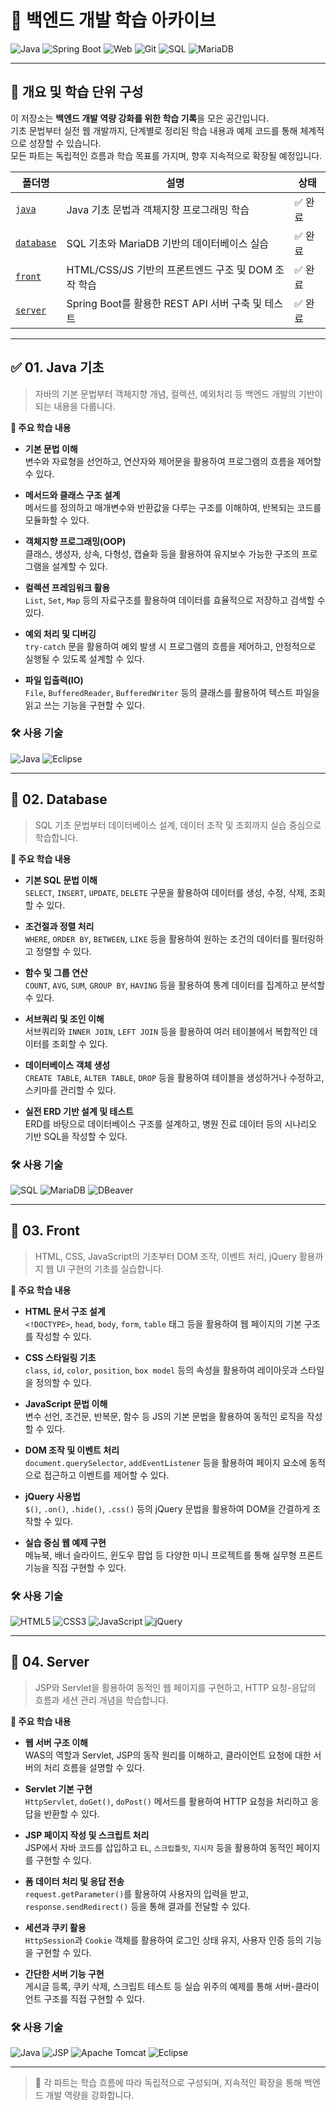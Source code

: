 # 📘 백엔드 개발 학습 아카이브

![Java](https://img.shields.io/badge/Java-007396?style=for-the-badge&logo=openjdk&logoColor=white)
![Spring Boot](https://img.shields.io/badge/SpringBoot-6DB33F?style=for-the-badge&logo=springboot&logoColor=white)
![Web](https://img.shields.io/badge/Web-333333?style=for-the-badge&logo=html5&logoColor=white)
![Git](https://img.shields.io/badge/Git-F05032?style=for-the-badge&logo=git&logoColor=white)
![SQL](https://img.shields.io/badge/SQL-336791?style=for-the-badge&logo=postgresql&logoColor=white)
![MariaDB](https://img.shields.io/badge/MariaDB-003545?style=for-the-badge&logo=mariadb&logoColor=white)

---

## 📝 개요 및 학습 단위 구성

이 저장소는 **백엔드 개발 역량 강화를 위한 학습 기록**을 모은 공간입니다.  
기초 문법부터 실전 웹 개발까지, 단계별로 정리된 학습 내용과 예제 코드를 통해 체계적으로 성장할 수 있습니다.  
모든 파트는 독립적인 흐름과 학습 목표를 가지며, 향후 지속적으로 확장될 예정입니다.

| 폴더명           | 설명                                  | 상태        |
|----------------|--------------------------------------|------------|
| [`java`](./01_java) | Java 기초 문법과 객체지향 프로그래밍 학습           | ✅ 완료     |
| [`database`](./02_database) | SQL 기초와 MariaDB 기반의 데이터베이스 실습       | ✅ 완료  |
| [`front`](./03_front) | HTML/CSS/JS 기반의 프론트엔드 구조 및 DOM 조작 학습 | ✅ 완료  |
| [`server`](./04_server) | Spring Boot를 활용한 REST API 서버 구축 및 테스트   | ✅ 완료  |


---

## ✅ 01. Java 기초

> 자바의 기본 문법부터 객체지향 개념, 컬렉션, 예외처리 등 백엔드 개발의 기반이 되는 내용을 다룹니다.

**📘 주요 학습 내용**
- **기본 문법 이해**  
  변수와 자료형을 선언하고, 연산자와 제어문을 활용하여 프로그램의 흐름을 제어할 수 있다.

- **메서드와 클래스 구조 설계**  
  메서드를 정의하고 매개변수와 반환값을 다루는 구조를 이해하여, 반복되는 코드를 모듈화할 수 있다.

- **객체지향 프로그래밍(OOP)**  
  클래스, 생성자, 상속, 다형성, 캡슐화 등을 활용하여 유지보수 가능한 구조의 프로그램을 설계할 수 있다.

- **컬렉션 프레임워크 활용**  
  `List`, `Set`, `Map` 등의 자료구조를 활용하여 데이터를 효율적으로 저장하고 검색할 수 있다.

- **예외 처리 및 디버깅**  
  `try-catch` 문을 활용하여 예외 발생 시 프로그램의 흐름을 제어하고, 안정적으로 실행될 수 있도록 설계할 수 있다.

- **파일 입출력(IO)**  
  `File`, `BufferedReader`, `BufferedWriter` 등의 클래스를 활용하여 텍스트 파일을 읽고 쓰는 기능을 구현할 수 있다.

### 🛠 사용 기술

![Java](https://img.shields.io/badge/Java-007396?style=flat-square&logo=openjdk&logoColor=white)
![Eclipse](https://img.shields.io/badge/Eclipse-2C2255?style=flat-square&logo=eclipseide&logoColor=white)

---

## 🔄 02. Database

> SQL 기초 문법부터 데이터베이스 설계, 데이터 조작 및 조회까지 실습 중심으로 학습합니다.

**📘 주요 학습 내용**
- **기본 SQL 문법 이해**  
  `SELECT`, `INSERT`, `UPDATE`, `DELETE` 구문을 활용하여 데이터를 생성, 수정, 삭제, 조회할 수 있다.

- **조건절과 정렬 처리**  
  `WHERE`, `ORDER BY`, `BETWEEN`, `LIKE` 등을 활용하여 원하는 조건의 데이터를 필터링하고 정렬할 수 있다.

- **함수 및 그룹 연산**  
  `COUNT`, `AVG`, `SUM`, `GROUP BY`, `HAVING` 등을 활용하여 통계 데이터를 집계하고 분석할 수 있다.

- **서브쿼리 및 조인 이해**  
  서브쿼리와 `INNER JOIN`, `LEFT JOIN` 등을 활용하여 여러 테이블에서 복합적인 데이터를 조회할 수 있다.

- **데이터베이스 객체 생성**  
  `CREATE TABLE`, `ALTER TABLE`, `DROP` 등을 활용하여 테이블을 생성하거나 수정하고, 스키마를 관리할 수 있다.

- **실전 ERD 기반 설계 및 테스트**  
  ERD를 바탕으로 데이터베이스 구조를 설계하고, 병원 진료 데이터 등의 시나리오 기반 SQL을 작성할 수 있다.

### 🛠 사용 기술
![SQL](https://img.shields.io/badge/SQL-336791?style=flat-square&logo=postgresql&logoColor=white)
![MariaDB](https://img.shields.io/badge/MariaDB-003545?style=flat-square&logo=mariadb&logoColor=white)
![DBeaver](https://img.shields.io/badge/DBeaver-372923?style=flat-square&logo=data&logoColor=white)

---

## 🔄 03. Front

> HTML, CSS, JavaScript의 기초부터 DOM 조작, 이벤트 처리, jQuery 활용까지 웹 UI 구현의 기초를 실습합니다.

**📘 주요 학습 내용**
- **HTML 문서 구조 설계**  
  `<!DOCTYPE>`, `head`, `body`, `form`, `table` 태그 등을 활용하여 웹 페이지의 기본 구조를 작성할 수 있다.

- **CSS 스타일링 기초**  
  `class`, `id`, `color`, `position`, `box model` 등의 속성을 활용하여 레이아웃과 스타일을 정의할 수 있다.

- **JavaScript 문법 이해**  
  변수 선언, 조건문, 반복문, 함수 등 JS의 기본 문법을 활용하여 동적인 로직을 작성할 수 있다.

- **DOM 조작 및 이벤트 처리**  
  `document.querySelector`, `addEventListener` 등을 활용하여 페이지 요소에 동적으로 접근하고 이벤트를 제어할 수 있다.

- **jQuery 사용법**  
  `$()`, `.on()`, `.hide()`, `.css()` 등의 jQuery 문법을 활용하여 DOM을 간결하게 조작할 수 있다.

- **실습 중심 웹 예제 구현**  
  메뉴북, 배너 슬라이드, 윈도우 팝업 등 다양한 미니 프로젝트를 통해 실무형 프론트 기능을 직접 구현할 수 있다.

### 🛠 사용 기술
![HTML5](https://img.shields.io/badge/HTML5-E34F26?style=flat-square&logo=html5&logoColor=white)
![CSS3](https://img.shields.io/badge/CSS3-1572B6?style=flat-square&logo=css3&logoColor=white)
![JavaScript](https://img.shields.io/badge/JavaScript-F7DF1E?style=flat-square&logo=javascript&logoColor=black)
![jQuery](https://img.shields.io/badge/jQuery-0769AD?style=flat-square&logo=jquery&logoColor=white)

--- 

## 🔄 04. Server

> JSP와 Servlet을 활용하여 동적인 웹 페이지를 구현하고, HTTP 요청-응답의 흐름과 세션 관리 개념을 학습합니다.

**📘 주요 학습 내용**
- **웹 서버 구조 이해**  
  WAS의 역할과 Servlet, JSP의 동작 원리를 이해하고, 클라이언트 요청에 대한 서버의 처리 흐름을 설명할 수 있다.

- **Servlet 기본 구현**  
  `HttpServlet`, `doGet()`, `doPost()` 메서드를 활용하여 HTTP 요청을 처리하고 응답을 반환할 수 있다.

- **JSP 페이지 작성 및 스크립트 처리**  
  JSP에서 자바 코드를 삽입하고 `EL`, `스크립틀릿`, `지시자` 등을 활용하여 동적인 페이지를 구현할 수 있다.

- **폼 데이터 처리 및 응답 전송**  
  `request.getParameter()`를 활용하여 사용자의 입력을 받고, `response.sendRedirect()` 등을 통해 결과를 전달할 수 있다.

- **세션과 쿠키 활용**  
  `HttpSession`과 `Cookie` 객체를 활용하여 로그인 상태 유지, 사용자 인증 등의 기능을 구현할 수 있다.

- **간단한 서버 기능 구현**  
  게시글 등록, 쿠키 삭제, 스크립트 테스트 등 실습 위주의 예제를 통해 서버-클라이언트 구조를 직접 구현할 수 있다.

### 🛠 사용 기술
![Java](https://img.shields.io/badge/Java-007396?style=flat-square&logo=openjdk&logoColor=white)
![JSP](https://img.shields.io/badge/JSP-E84D3D?style=flat-square&logo=java&logoColor=white)
![Apache Tomcat](https://img.shields.io/badge/Tomcat-F8DC75?style=flat-square&logo=apachetomcat&logoColor=black)
![Eclipse](https://img.shields.io/badge/Eclipse-2C2255?style=flat-square&logo=eclipseide&logoColor=white)

---


> 📌 각 파트는 학습 흐름에 따라 독립적으로 구성되며, 지속적인 확장을 통해 백엔드 개발 역량을 강화합니다.
